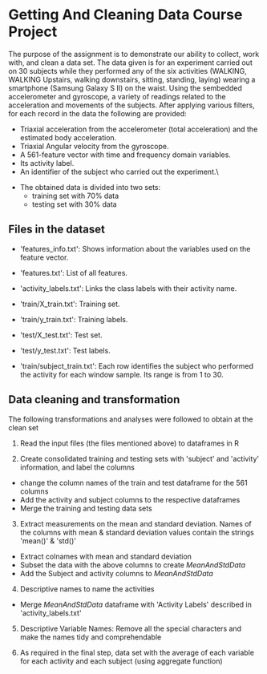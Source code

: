 # Getting And Cleaning Data Course Project

The purpose of the assignment is to demonstrate our ability to collect, work with, and clean a data set. The data given is for an experiment carried out on 30 subjects while they performed any of the six activities (WALKING, WALKING Upstairs, walking downstairs, sitting, standing, laying) wearing a smartphone (Samsung Galaxy S II) on the waist. Using the sembedded accelerometer and gyroscope, a variety of readings related to the acceleration and movements of the subjects. After applying various filters, for each record in the data the following are provided:
  - Triaxial acceleration from the accelerometer (total acceleration) and the estimated body acceleration.
  - Triaxial Angular velocity from the gyroscope. 
  - A 561-feature vector with time and frequency domain variables. 
  - Its activity label. 
  - An identifier of the subject who carried out the experiment.\

* The obtained data is divided into two sets: 
  + training set with 70% data
  + testing set with 30% data
  
## Files in the dataset

- 'features_info.txt': Shows information about the variables used on the feature vector.

- 'features.txt': List of all features.

- 'activity_labels.txt': Links the class labels with their activity name.

- 'train/X_train.txt': Training set.

- 'train/y_train.txt': Training labels.

- 'test/X_test.txt': Test set.

- 'test/y_test.txt': Test labels.

- 'train/subject_train.txt': Each row identifies the subject who performed the activity for each window sample. Its range is from 1 to 30. 

## Data cleaning and transformation

The following transformations and analyses were followed to obtain at the clean set

1. Read the input files (the files mentioned above) to dataframes in R

2. Create consolidated training and testing sets with 'subject' and 'activity' information, and label the columns

  + change the column names of the train and test dataframe for the 561 columns
  + Add the activity and subject columns to the respective dataframes
  + Merge the training and testing data sets

3. Extract measurements on the mean and standard deviation. Names of the columns with mean & standard deviation values contain the strings 'mean()' & 'std()'

  + Extract colnames with mean and standard deviation
  + Subset the data with the above columns to create *MeanAndStdData*
  + Add the Subject and activity columns to *MeanAndStdData*
  
4. Descriptive names to name the activities

  + Merge *MeanAndStdData* dataframe with 'Activity Labels' described in 'activity_labels.txt'

5. Descriptive Variable Names: Remove all the special characters and make the names tidy and comprehendable

6. As required in the final step, data set with the average of each variable for each activity and each subject (using aggregate function)
